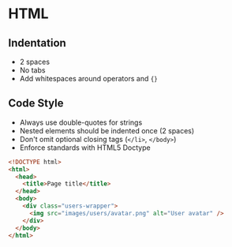 HTML
====

## Indentation

* 2 spaces
* No tabs
* Add whitespaces around operators and `{}`

## Code Style

* Always use double-quotes for strings
* Nested elements should be indented once (2 spaces)
* Don't omit optional closing tags (`</li>`, `</body>`)
* Enforce standards with HTML5 Doctype

```html
<!DOCTYPE html>
<html>
  <head>
    <title>Page title</title>
  </head>
  <body>
    <div class="users-wrapper">
      <img src="images/users/avatar.png" alt="User avatar" />
    </div>
  </body>
</html>
```

